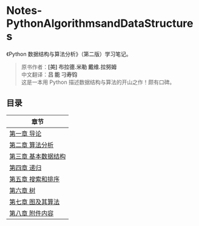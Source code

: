 # Notes-PythonAlgorithmsandDataStructures

《Python 数据结构与算法分析》（第二版）学习笔记。
>原书作者：**[美] 布拉德.米勒 戴维.拉努姆**  
中文翻译：**吕 能 刁寿钧**  
这是一本用 Python 描述数据结构与算法的开山之作！颇有口碑。

## 目录

|章节|
|------------|
|[第一章 导论](chapter/1.导论.md)|
|[第二章 算法分析](chapter/2.算法分析.md)|
|[第三章 基本数据结构](chapter/3.基本数据结构.md)|
|[第四章 递归](chapter/4.递归.md)|
|[第五章 搜索和排序](chapter/5.搜索和排序.md)|
|[第六章 树](chapter/6.树.md)|
|[第七章 图及其算法](chapter/7.图及其算法.md)|
|[第八章 附件内容](chapter/8.附件内容.md)|
